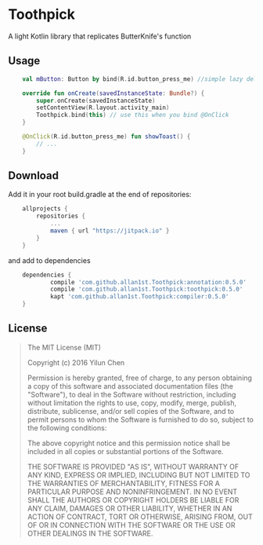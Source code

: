 # Toothpick
A light Kotlin library that replicates ButterKnife's function

## Usage
```kotlin
	val mButton: Button by bind(R.id.button_press_me) //simple lazy delegation

	override fun onCreate(savedInstanceState: Bundle?) {
    	super.onCreate(savedInstanceState)
    	setContentView(R.layout.activity_main)
    	Toothpick.bind(this) // use this when you bind @OnClick
	}

	@OnClick(R.id.button_press_me) fun showToast() {
    	// ...
	}
```

## Download
Add it in your root build.gradle at the end of repositories:
```groovy
	allprojects {
		repositories {
			...
			maven { url "https://jitpack.io" }
		}
	}
```
and add to dependencies
```groovy
    dependencies {
	        compile 'com.github.allan1st.Toothpick:annotation:0.5.0'
    		compile 'com.github.allan1st.Toothpick:toothpick:0.5.0'
    		kapt 'com.github.allan1st.Toothpick:compiler:0.5.0'
	}
```

## License
> The MIT License (MIT)
> 
> Copyright (c) 2016 Yilun Chen
> 
> Permission is hereby granted, free of charge, to any person obtaining a copy
> of this software and associated documentation files (the "Software"), to deal
> in the Software without restriction, including without limitation the rights
> to use, copy, modify, merge, publish, distribute, sublicense, and/or sell
> copies of the Software, and to permit persons to whom the Software is
> furnished to do so, subject to the following conditions:
> 
> The above copyright notice and this permission notice shall be included in all
> copies or substantial portions of the Software.
> 
> THE SOFTWARE IS PROVIDED "AS IS", WITHOUT WARRANTY OF ANY KIND, EXPRESS OR
> IMPLIED, INCLUDING BUT NOT LIMITED TO THE WARRANTIES OF MERCHANTABILITY,
> FITNESS FOR A PARTICULAR PURPOSE AND NONINFRINGEMENT. IN NO EVENT SHALL THE
> AUTHORS OR COPYRIGHT HOLDERS BE LIABLE FOR ANY CLAIM, DAMAGES OR OTHER
> LIABILITY, WHETHER IN AN ACTION OF CONTRACT, TORT OR OTHERWISE, ARISING FROM,
> OUT OF OR IN CONNECTION WITH THE SOFTWARE OR THE USE OR OTHER DEALINGS IN THE
> SOFTWARE.
